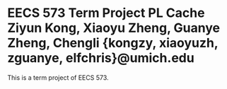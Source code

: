 EECS 573 Term Project
PL Cache
  Ziyun Kong, Xiaoyu Zheng, Guanye Zheng, Chengli
  {kongzy, xiaoyuzh, zguanye, elfchris}@umich.edu
========

This is a term project of EECS 573.

